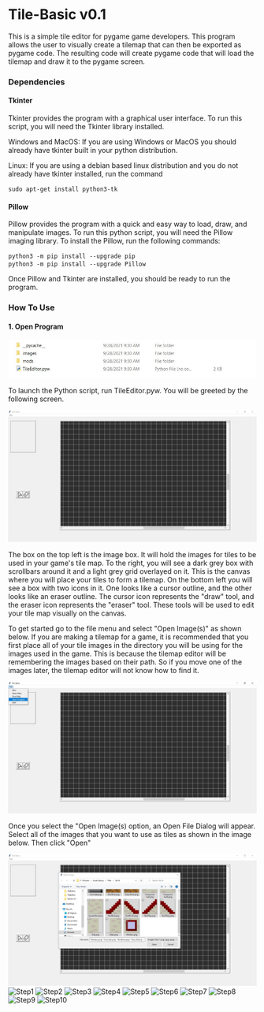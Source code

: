 # Tile-Basic v0.1
This is a simple tile editor for pygame game developers. This program allows the user to visually create a tilemap that can then be exported as pygame code. The resulting code will create pygame code that will load the tilemap and draw it to the pygame screen.

### Dependencies
#### Tkinter
Tkinter provides the program with a graphical user interface. To run this script, you will need the Tkinter library installed. 

Windows and MacOS:
  If you are using Windows or MacOS you should already have tkinter built in your python distribution.

Linux:
  If you are using a debian based linux distribution and you do not already have tkinter installed, run the command
  ```
  sudo apt-get install python3-tk
  ```
#### Pillow
Pillow provides the program with a quick and easy way to load, draw, and manipulate images. To run this python script, you will need the Pillow imaging library. To install the Pillow, run the following commands:

```
python3 -m pip install --upgrade pip
python3 -m pip install --upgrade Pillow
```
Once Pillow and Tkinter are installed, you should be ready to run the program.

### How To Use
#### 1. Open Program
![Launch Program](https://github.com/Multilingual-Coder/Tile-Basic/blob/main/ReadmeImages/Step1.jpg)

To launch the Python script, run TileEditor.pyw. You will be greeted by the following screen.

![Opening Screen](https://github.com/Multilingual-Coder/Tile-Basic/blob/main/ReadmeImages/Step2.jpg)

The box on the top left is the image box. It will hold the images for tiles to be used in your game's tile map. To the right, you will see a dark grey box with scrollbars around it and a light grey grid overlayed on it. This is the canvas where you will place your tiles to form a tilemap. On the bottom left you will see a box with two icons in it. One looks like a cursor outline, and the other looks like an eraser outline. The cursor icon represents the "draw" tool, and the eraser icon represents the "eraser" tool. These tools will be used to edit your tile map visually on the canvas.

To get started go to the file menu and select "Open Image(s)" as shown below. If you are making a tilemap for a game, it is recommended that you first place all of your tile images in the directory you will be using for the images used in the game. This is because the tilemap editor will be remembering the images based on their path. So if you move one of the images later, the tilemap editor will not know how to find it.

![Opening Images](https://github.com/Multilingual-Coder/Tile-Basic/blob/main/ReadmeImages/Step3.jpg)

Once you select the "Open Image(s) option, an Open File Dialog will appear. Select all of the images that you want to use as tiles as shown in the image below. Then click "Open"


![Opening Images](https://github.com/Multilingual-Coder/Tile-Basic/blob/main/ReadmeImages/Step4.jpg)![Step1](https://user-images.githubusercontent.com/71729368/135165086-ab951f4e-6604-4965-ace4-b55e349ac1de.jpg)
![Step2](https://user-images.githubusercontent.com/71729368/135165089-338699a9-39fd-4985-a22f-14af40ae6b3b.jpg)
![Step3](https://user-images.githubusercontent.com/71729368/135165090-634a19c4-35b1-4268-add7-772a013e3803.jpg)
![Step4](https://user-images.githubusercontent.com/71729368/135165091-3306bc57-54bc-4db4-956b-47e9d2c2069f.jpg)
![Step5](https://user-images.githubusercontent.com/71729368/135165094-38b8f60c-8ad3-4474-a3f9-030203f85735.jpg)
![Step6](https://user-images.githubusercontent.com/71729368/135165098-0afbf8e5-dd7d-4b34-b537-ff615b626f52.jpg)
![Step7](https://user-images.githubusercontent.com/71729368/135165101-1e16dfc8-e10d-479d-900c-43f3aa5a7483.jpg)
![Step8](https://user-images.githubusercontent.com/71729368/135165102-ea2569a4-a6eb-42b9-92b4-d6151bce4192.jpg)
![Step9](https://user-images.githubusercontent.com/71729368/135165108-d1d02099-0602-437c-b00e-a0eb16dbe6d7.jpg)
![Step10](https://user-images.githubusercontent.com/71729368/135165110-477a8049-5830-4db3-af3a-65c1bdc0e5a4.jpg)
